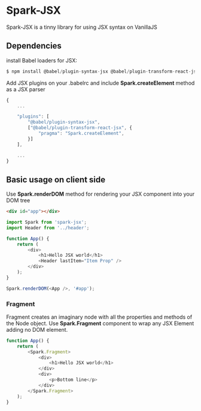 # Spark-JSX
Spark-JSX is a tinny library for using JSX syntax on VanillaJS
## Dependencies
install Babel loaders for JSX:
```js
$ npm install @babel/plugin-syntax-jsx @babel/plugin-transform-react-jsx --save-dev
```
Add JSX plugins on your .babelrc and include <strong>Spark.createElement</strong> method as a JSX parser
```js
{
    ...

    "plugins": [
        "@babel/plugin-syntax-jsx",
        ["@babel/plugin-transform-react-jsx", { 
            "pragma": "Spark.createElement",
        }]
    ],

    ...
}
```
## Basic usage on client side
Use <strong>Spark.renderDOM</strong> method for rendering your JSX component into your DOM tree
```html
<div id="app"></div>
```
```js
import Spark from 'spark-jsx';
import Header from '../header';

function App() {
    return (
        <div>
            <h1>Hello JSX world</h1>
            <Header lastItem="Item Prop" />
        </div>
    );
}

Spark.renderDOM(<App />, '#app');
```
### Fragment
Fragment creates an imaginary node with all the properties and methods of the Node object. Use <strong>Spark.Fragment</strong> component to wrap any JSX Element adding no DOM element.
```js
function App() {
    return (
        <Spark.Fragment>
            <div>
                <h1>Hello JSX world</h1>
            </div>
            <div>
                <p>Bottom line</p>
            </div>
        </Spark.Fragment>
    );
}
```
